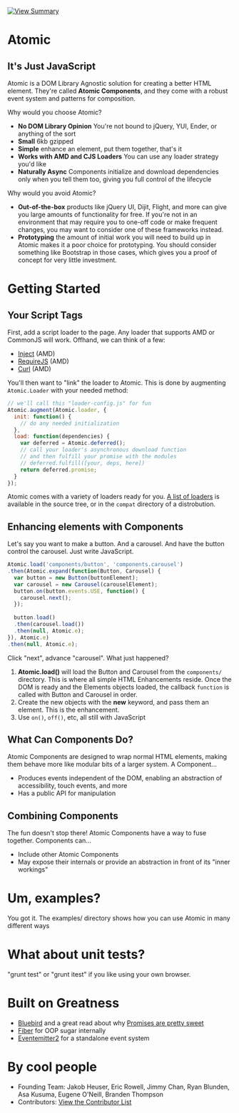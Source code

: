 [![View Summary](https://travis-ci.org/Jakobo/atomic.png)](http://travis-ci.org/#!/Jakobo/atomic/branches)

# Atomic
## It's Just JavaScript

Atomic is a DOM Library Agnostic solution for creating a better HTML element. They're called **Atomic Components**, and they come with a robust event system and patterns for composition.

Why would you choose Atomic?
* **No DOM Library Opinion** You're not bound to jQuery, YUI, Ender, or anything of the sort
* **Small** 6kb gzipped
* **Simple** enhance an element, put them together, that's it
* **Works with AMD and CJS Loaders** You can use any loader strategy you'd like
* **Naturally Async** Components initialize and download dependencies only when you tell them too, giving you full control of the lifecycle

Why would you avoid Atomic?
* **Out-of-the-box** products like jQuery UI, Dijit, Flight, and more can give you large amounts of functionality for free. If you're not in an environment that may require you to one-off code or make frequent changes, you may want to consider one of these frameworks instead.
* **Prototyping** the amount of initial work you will need to build up in Atomic makes it a poor choice for prototyping. You should consider something like Bootstrap in those cases, which gives you a proof of concept for very little investment.

# Getting Started
## Your Script Tags

First, add a script loader to the page. Any loader that supports AMD or CommonJS will work. Offhand, we can think of a few:

* [Inject](http://www.injectjs.com) (AMD)
* [RequireJS](http://www.requirejs.org) (AMD)
* [Curl](https://github.com/cujojs/curl) (AMD)

You'll then want to "link" the loader to Atomic. This is done by augmenting `Atomic.Loader` with your needed method:

```js
// we'll call this "loader-config.js" for fun
Atomic.augment(Atomic.loader, {
  init: function() {
    // do any needed initialization
  },
  load: function(dependencies) {
    var deferred = Atomic.deferred();
    // call your loader's asynchronous download function
    // and then fulfill your promise with the modules
    // deferred.fulfill([your, deps, here])
    return deferred.promise;
  }
});
````

Atomic comes with a variety of loaders ready for you. [A list of loaders](./tree/master/src/compat/loaders) is available in the source tree, or in the `compat` directory of a distrobution.

## Enhancing elements with Components

Let's say you want to make a button. And a carousel. And have the button control the carousel. Just write JavaScript.

```js
Atomic.load('components/button', 'components.carousel')
.then(Atomic.expand(function(Button, Carousel) {
  var button = new Button(buttonElement);
  var carousel = new Carousel(carouselElement);
  button.on(button.events.USE, function() {
    carousel.next();
  });
  
  button.load()
  .then(carousel.load())
  .then(null, Atomic.e);
}), Atomic.e)
.then(null, Atomic.e);
```

Click "next", advance "carousel". What just happened?

1. **Atomic.load()** will load the Button and Carousel from the `components/` directory. This is where all simple HTML Enhancements reside. Once the DOM is ready and the Elements objects loaded, the callback `function` is called with Button and Carousel in order.
2. Create the new objects with the **new** keyword, and pass them an element. This is the enhancement.
3. Use `on()`, `off()`, etc, all still with JavaScript

## What Can Components Do?

Atomic Components are designed to wrap normal HTML elements, making them behave more like modular bits of a larger system. A Component...

* Produces events independent of the DOM, enabling an abstraction of accessibility, touch events, and more
* Has a public API for manipulation

## Combining Components

The fun doesn't stop there! Atomic Components have a way to fuse together. Components can...

* Include other Atomic Components
* May expose their internals or provide an abstraction in front of its "inner workings"

# Um, examples?
You got it. The examples/ directory shows how you can use Atomic in many different ways

# What about unit tests?
"grunt test" or "grunt itest" if you like using your own browser.

# Built on Greatness
* [Bluebird](https://github.com/petkaantonov/bluebird) and a great read about why [Promises are pretty sweet](https://gist.github.com/domenic/3889970)
* [Fiber](https://github.com/linkedin/Fiber) for OOP sugar internally
* [Eventemitter2](https://github.com/hij1nx/EventEmitter2) for a standalone event system

# By cool people
* Founding Team: Jakob Heuser, Eric Rowell, Jimmy Chan, Ryan Blunden, Asa Kusuma, Eugene O'Neill, Branden Thompson
* Contributors: [View the Contributor List](https://github.com/Jakobo/atomic/contributors)
